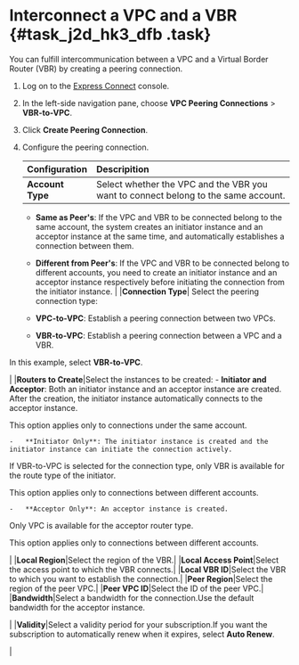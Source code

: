 # Interconnect a VPC and a VBR {#task_j2d_hk3_dfb .task}

You can fulfill intercommunication between a VPC and a Virtual Border Router \(VBR\) by creating a peering connection.

1.  Log on to the [Express Connect](https://expressconnectnext.console.aliyun.com) console. 
2.  In the left-side navigation pane, choose **VPC Peering Connections** \> **VBR-to-VPC**. 
3.  Click **Create Peering Connection**.
4.  Configure the peering connection. 

    |Configuration|Descripition|
    |:------------|:-----------|
    |**Account Type**| Select whether the VPC and the VBR you want to connect belong to the same account.

    -   **Same as Peer's**: If the VPC and VBR to be connected belong to the same account, the system creates an initiator instance and an acceptor instance at the same time, and automatically establishes a connection between them.
    -   **Different from Peer's**: If the VPC and VBR to be connected belong to different accounts, you need to create an initiator instance and an acceptor instance respectively before initiating the connection from the initiator instance.
 |
    |**Connection Type**| Select the peering connection type:

    -   **VPC-to-VPC**: Establish a peering connection between two VPCs.
    -   **VBR-to-VPC**: Establish a peering connection between a VPC and a VBR.

In this example, select **VBR-to-VPC**.

 |
    |**Routers to Create**|Select the instances to be created:    -   **Initiator and Acceptor**: Both an initiator instance and an acceptor instance are created. After the creation, the initiator instance automatically connects to the acceptor instance.

This option applies only to connections under the same account.

    -   **Initiator Only**: The initiator instance is created and the initiator instance can initiate the connection actively.

If VBR-to-VPC is selected for the connection type, only VBR is available for the route type of the initiator.

This option applies only to connections between different accounts.

    -   **Acceptor Only**: An acceptor instance is created.

Only VPC is available for the acceptor router type.

This option applies only to connections between different accounts.

|
    |**Local Region**|Select the region of the VBR.|
    |**Local Access Point**|Select the access point to which the VBR connects.|
    |**Local VBR ID**|Select the VBR to which you want to establish the connection.|
    |**Peer Region**|Select the region of the peer VPC.|
    |**Peer VPC ID**|Select the ID of the peer VPC.|
    |**Bandwidth**|Select a bandwidth for the connection.Use the default bandwidth for the acceptor instance.

|
    |**Validity**|Select a validity period for your subscription.If you want the subscription to automatically renew when it expires, select **Auto Renew**.

|


